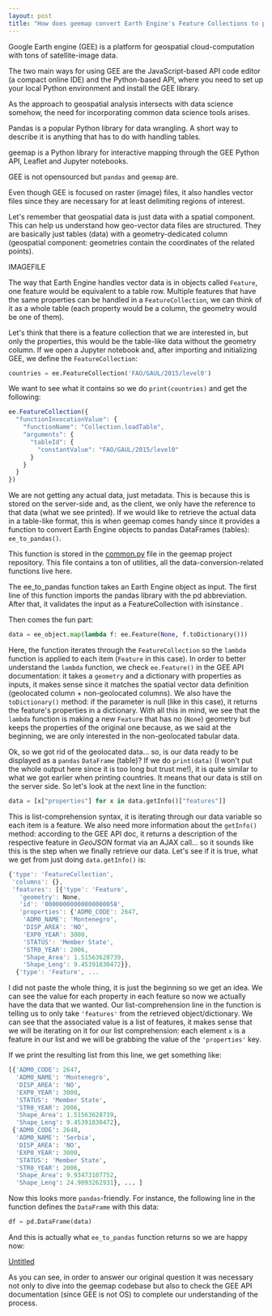 ```yaml
---
layout: post
title: "How does geemap convert Earth Engine's Feature Collections to pandas DataFrames ?"
---
```

Google Earth engine (GEE) is a platform for geospatial cloud-computation with tons of satellite-image data. 

The two main ways for using GEE are the JavaScript-based API code editor (a compact online IDE) and the Python-based API, where you need to set up your local Python environment and install the GEE library. 

As the approach to geospatial analysis intersects with data science somehow, the need for incorporating common data science tools arises. 

Pandas is a popular Python library for data wrangling. A short way to describe it is anything that has to do with handling tables. 

geemap is a Python library for interactive mapping through the GEE Python API, Leaflet and Jupyter notebooks. 

GEE is not opensourced but `pandas` and `geemap` are.

Even though GEE is focused on raster (image) files, it also handles vector files since they are necessary for at least delimiting regions of interest. 

Let's remember that geospatial data is just data with a spatial component. This can help us understand how geo-vector data files are structured. They are basically just tables (data) with a geometry-dedicated column (geospatial component: geometries contain the coordinates of the related points). 

IMAGEFILE

The way that Earth Engine handles vector data is in objects called `Feature`, one feature would be equivalent to a table row. Multiple features that have the same properties can be handled in a `FeatureCollection`, we can think of it as a whole table (each property would be a column, the geometry would be one of them).

Let's think that there is a feature collection that we are interested in, but only the properties, this would be the table-like data without the geometry column. If we open a Jupyter notebook and, after importing and initializing GEE, we define the `FeatureCollection`:

```python
countries = ee.FeatureCollection('FAO/GAUL/2015/level0')
```

We want to see what it contains so we do `print(countries)` and get the following:

```jsx
ee.FeatureCollection({
  "functionInvocationValue": {
    "functionName": "Collection.loadTable",
    "arguments": {
      "tableId": {
        "constantValue": "FAO/GAUL/2015/level0"
      }
    }
  }
})
```

We are not getting any actual data, just metadata. This is because this is stored on the server-side and, as the client, we only have the reference to that data (what we see printed). If we would like to retrieve the actual data in a table-like format, this is when geemap comes handy since it provides a function to convert Earth Engine objects to pandas DataFrames (tables): `ee_to_pandas()`.

This function is stored in the [common.py](http://common.py) file in the geemap project repository. This file contains a ton of utilities, all the data-conversion-related functions live here. 

The ee_to_pandas function takes an Earth Engine object as input. The first line of this function imports the pandas library with the pd abbreviation. After that, it validates the input as a FeatureCollection with isinstance .

Then comes the fun part: 

```python
data = ee_object.map(lambda f: ee.Feature(None, f.toDictionary()))
```

Here, the function iterates through the `FeatureCollection` so the `lambda` function is applied to each item (`Feature` in this case). In order to better understand the `lambda` function, we check `ee.Feature()` in the GEE API documentation: it takes a `geometry` and a dictionary with properties as inputs, it makes sense since it matches the spatial vector data definition (geolocated column + non-geolocated columns). We also have the `toDictionary()` method: if the parameter is null (like in this case), it returns the feature's properties in a dictionary. With all this in mind, we see that the `lambda` function is making a new `Feature` that has no (`None`) geometry but keeps the properties of the original one because, as we said  at the beginning, we are only interested in the non-geolocated tabular data. 

Ok, so we got rid of the geolocated data... so, is our data ready to be displayed as a `pandas` `DataFrame` (table)? If we do `print(data)` (I won't put the whole output here since it is too long but trust me!), it is quite similar to what we got earlier when printing countries. It means that our data is still on the server side. So let's look at the next line in the function:

```python
data = [x["properties"] for x in data.getInfo()["features"]]
```

This is list-comprehension syntax, it is iterating through our data variable so each item is a feature. We also need more information about the `getInfo()` method: according to the GEE API doc, it returns a description of the respective feature in *GeoJSON* format via an AJAX call... so it sounds like this is the step when we finally retrieve our data. Let's see if it is true, what we get from just doing `data.getInfo()` is:

```jsx
{'type': 'FeatureCollection',
 'columns': {},
 'features': [{'type': 'Feature',
   'geometry': None,
   'id': '00000000000000000058',
   'properties': {'ADM0_CODE': 2647,
    'ADM0_NAME': 'Montenegro',
    'DISP_AREA': 'NO',
    'EXP0_YEAR': 3000,
    'STATUS': 'Member State',
    'STR0_YEAR': 2006,
    'Shape_Area': 1.51563628739,
    'Shape_Leng': 9.45391830472}},
  {'type': 'Feature', ...
```

I did not paste the whole thing, it is just the beginning so we get an idea. We can see the value for each property in each feature so now we actually have the data that we wanted. Our list-comprehension line in the function is telling us to only take `'features'` from the retrieved object/dictionary. We can see that the associated value is a list of features, it makes sense that we will be iterating on it for our list comprehension: each element `x` is a feature in our list and we will be grabbing the value of the `'properties'` key. 

If we print the resulting list from this line, we get something like:

```python
[{'ADM0_CODE': 2647,
  'ADM0_NAME': 'Montenegro',
  'DISP_AREA': 'NO',
  'EXP0_YEAR': 3000,
  'STATUS': 'Member State',
  'STR0_YEAR': 2006,
  'Shape_Area': 1.51563628739,
  'Shape_Leng': 9.45391830472},
 {'ADM0_CODE': 2648,
  'ADM0_NAME': 'Serbia',
  'DISP_AREA': 'NO',
  'EXP0_YEAR': 3000,
  'STATUS': 'Member State',
  'STR0_YEAR': 2006,
  'Shape_Area': 9.93473107752,
  'Shape_Leng': 24.9093262931}, ... ]
```

Now this looks more `pandas`-friendly. For instance, the following line in the function defines the `DataFrame` with this data:

```python
df = pd.DataFrame(data)
```

And this is actually what `ee_to_pandas` function returns so we are happy now:

[Untitled](https://www.notion.so/db9fd7b629604224b02d79e7d5405acd)

As you can see, in order to answer our original question it was necessary not only to dive into the geemap codebase but also to check the GEE API documentation (since GEE is not OS) to complete our understanding of the process.
